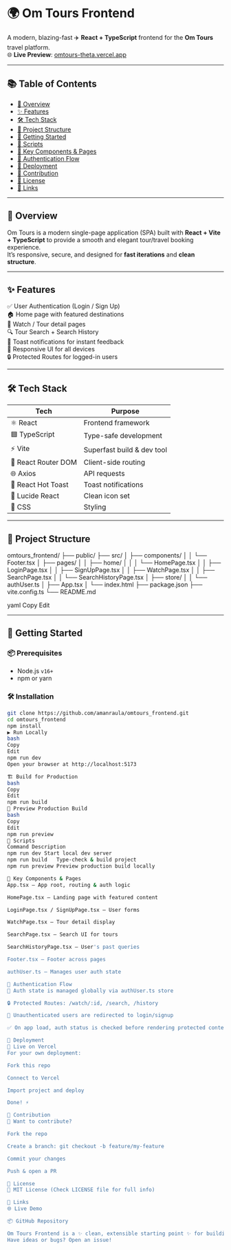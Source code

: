 # 🌍 Om Tours Frontend

A modern, blazing-fast ✈️ **React + TypeScript** frontend for the **Om Tours** travel platform.  
🌐 **Live Preview**: [omtours-theta.vercel.app](https://omtours-theta.vercel.app)

---

## 📚 Table of Contents

- [📌 Overview](#-overview)  
- [✨ Features](#-features)  
- [🛠️ Tech Stack](#-tech-stack)  
- [📁 Project Structure](#-project-structure)  
- [🚀 Getting Started](#-getting-started)  
- [📜 Scripts](#-scripts)  
- [🧩 Key Components & Pages](#-key-components--pages)  
- [🔐 Authentication Flow](#-authentication-flow)  
- [🚢 Deployment](#-deployment)  
- [🤝 Contribution](#-contribution)  
- [📄 License](#-license)  
- [🔗 Links](#-links)  

---

## 📌 Overview

Om Tours is a modern single-page application (SPA) built with **React + Vite + TypeScript** to provide a smooth and elegant tour/travel booking experience.  
It’s responsive, secure, and designed for **fast iterations** and **clean structure**.  

---

## ✨ Features

✅ User Authentication (Login / Sign Up)  
🏠 Home page with featured destinations  
🎥 Watch / Tour detail pages  
🔍 Tour Search + Search History  
🔔 Toast notifications for instant feedback  
📱 Responsive UI for all devices  
🔒 Protected Routes for logged-in users  

---

## 🛠️ Tech Stack

| Tech               | Purpose                          |
|--------------------|----------------------------------|
| ⚛️ React           | Frontend framework                |
| 🟦 TypeScript       | Type-safe development             |
| ⚡ Vite             | Superfast build & dev tool       |
| 🔁 React Router DOM| Client-side routing               |
| 🌐 Axios            | API requests                     |
| 🔔 React Hot Toast | Toast notifications              |
| 🧩 Lucide React     | Clean icon set                   |
| 🎨 CSS              | Styling                          |

---

## 📁 Project Structure

omtours_frontend/
├── public/
├── src/
│ ├── components/
│ │ └── Footer.tsx
│ ├── pages/
│ │ ├── home/
│ │ │ └── HomePage.tsx
│ │ ├── LoginPage.tsx
│ │ ├── SignUpPage.tsx
│ │ ├── WatchPage.tsx
│ │ ├── SearchPage.tsx
│ │ └── SearchHistoryPage.tsx
│ ├── store/
│ │ └── authUser.ts
│ ├── App.tsx
│ └── index.html
├── package.json
├── vite.config.ts
└── README.md

yaml
Copy
Edit

---

## 🚀 Getting Started

### 📦 Prerequisites

- Node.js `v16+`  
- npm or yarn

### 🛠 Installation

```bash
git clone https://github.com/amanraula/omtours_frontend.git
cd omtours_frontend
npm install
▶️ Run Locally
bash
Copy
Edit
npm run dev
Open your browser at http://localhost:5173

🏗️ Build for Production
bash
Copy
Edit
npm run build
👀 Preview Production Build
bash
Copy
Edit
npm run preview
📜 Scripts
Command	Description
npm run dev	Start local dev server
npm run build	Type-check & build project
npm run preview	Preview production build locally

🧩 Key Components & Pages
App.tsx – App root, routing & auth logic

HomePage.tsx – Landing page with featured content

LoginPage.tsx / SignUpPage.tsx – User forms

WatchPage.tsx – Tour detail display

SearchPage.tsx – Search UI for tours

SearchHistoryPage.tsx – User's past queries

Footer.tsx – Footer across pages

authUser.ts – Manages user auth state

🔐 Authentication Flow
🔄 Auth state is managed globally via authUser.ts store

🔒 Protected Routes: /watch/:id, /search, /history

🧾 Unauthenticated users are redirected to login/signup

✅ On app load, auth status is checked before rendering protected content

🚢 Deployment
🚀 Live on Vercel
For your own deployment:

Fork this repo

Connect to Vercel

Import project and deploy

Done! ⚡

🤝 Contribution
👥 Want to contribute?

Fork the repo

Create a branch: git checkout -b feature/my-feature

Commit your changes

Push & open a PR

📄 License
📝 MIT License (Check LICENSE file for full info)

🔗 Links
🌐 Live Demo

📦 GitHub Repository

Om Tours Frontend is a ✨ clean, extensible starting point ✨ for building modern travel & booking web apps.
Have ideas or bugs? Open an issue!
